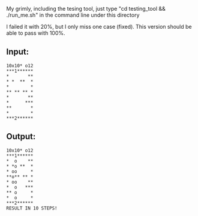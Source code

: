 My grimly, including the tesing tool, just type "cd testing_tool && ./run_me.sh" in the command line under this directory

I failed it with 20%, but I only miss one case (fixed). This version should be able to pass with 100%.

## Input:
```
10x10* o12
***1******
*       **
* *  **  *
*        *
** ** ** *
*       **
*      ***
**       *
*        *
***2******
```
## Output:
```
10x10* o12
***1******
*  o    **
* *o **  *
* oo     *
**o** ** *
* oo    **
*  o   ***
** o     *
*  o     *
***2******
RESULT IN 10 STEPS!
```
